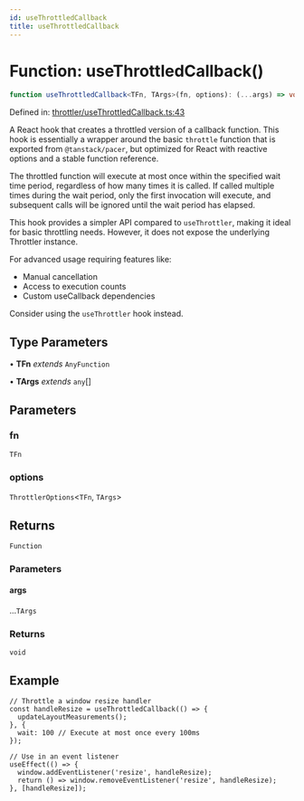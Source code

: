 ```yaml
---
id: useThrottledCallback
title: useThrottledCallback
---
```


<!-- DO NOT EDIT: this page is autogenerated from the type comments -->

# Function: useThrottledCallback()

```ts
function useThrottledCallback<TFn, TArgs>(fn, options): (...args) => void
```

Defined in: [throttler/useThrottledCallback.ts:43](https://github.com/TanStack/pacer/blob/main/packages/react-pacer/src/throttler/useThrottledCallback.ts#L43)

A React hook that creates a throttled version of a callback function.
This hook is essentially a wrapper around the basic `throttle` function
that is exported from `@tanstack/pacer`,
but optimized for React with reactive options and a stable function reference.

The throttled function will execute at most once within the specified wait time period,
regardless of how many times it is called. If called multiple times during the wait period,
only the first invocation will execute, and subsequent calls will be ignored until
the wait period has elapsed.

This hook provides a simpler API compared to `useThrottler`, making it ideal for basic
throttling needs. However, it does not expose the underlying Throttler instance.

For advanced usage requiring features like:
- Manual cancellation
- Access to execution counts
- Custom useCallback dependencies

Consider using the `useThrottler` hook instead.

## Type Parameters

• **TFn** *extends* `AnyFunction`

• **TArgs** *extends* `any`[]

## Parameters

### fn

`TFn`

### options

`ThrottlerOptions`\<`TFn`, `TArgs`\>

## Returns

`Function`

### Parameters

#### args

...`TArgs`

### Returns

`void`

## Example

```tsx
// Throttle a window resize handler
const handleResize = useThrottledCallback(() => {
  updateLayoutMeasurements();
}, {
  wait: 100 // Execute at most once every 100ms
});

// Use in an event listener
useEffect(() => {
  window.addEventListener('resize', handleResize);
  return () => window.removeEventListener('resize', handleResize);
}, [handleResize]);
```
